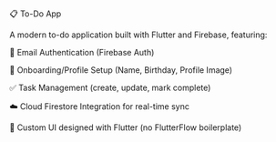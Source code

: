 📋 To-Do App 

A modern to-do application built with Flutter and Firebase, featuring:

🔐 Email Authentication (Firebase Auth)

👤 Onboarding/Profile Setup (Name, Birthday, Profile Image)

✅ Task Management (create, update, mark complete)

☁️ Cloud Firestore Integration for real-time sync

🎨 Custom UI designed with Flutter (no FlutterFlow boilerplate)

